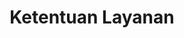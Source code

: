 ---
title: Ketentuan Layanan
description: Kami menyediakan layanan sumber terbuka bagi pengembang pemula untuk terus maju dalam belajar dunia IT dan ketahui dahulu apa saja layanan dari kami.
---